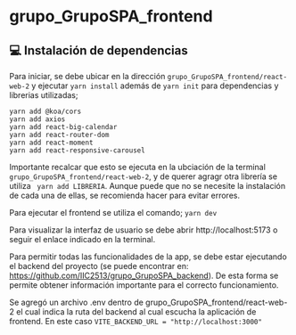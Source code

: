 # grupo_GrupoSPA_frontend

## **:computer:	Instalación de dependencias**
Para iniciar, se debe ubicar en la dirección `grupo_GrupoSPA_frontend/react-web-2` y ejecutar ` yarn install ` además de `yarn init` para dependencias y librerias utilizadas;

```
yarn add @koa/cors
yarn add axios
yarn add react-big-calendar
yarn add react-router-dom
yarn add react-moment
yarn add react-responsive-carousel

```

Importante recalcar que esto se ejecuta en la ubciación de la terminal `grupo_GrupoSPA_frontend/react-web-2`, y de querer agragr otra librería se utiliza ` yarn add LIBRERIA`. Aunque puede que no se necesite la instalación de cada una de ellas, se recomienda hacer para evitar errores.

Para ejecutar el frontend se utiliza el comando; 
` yarn dev `

Para visualizar la interfaz de usuario se debe abrir http://localhost:5173 o seguir el enlace indicado en la terminal.

Para permitir todas las funcionalidades de la app, se debe estar ejecutando el backend del proyecto (se puede encontrar en: https://github.com/IIC2513/grupo_GrupoSPA_backend). De esta forma se permite obtener información importante para el correcto funcionamiento.

Se agregó un archivo .env dentro de grupo_GrupoSPA_frontend/react-web-2 el cual indica la ruta del backend al cual escucha la aplicación de frontend. En este caso `VITE_BACKEND_URL = "http://localhost:3000"`



